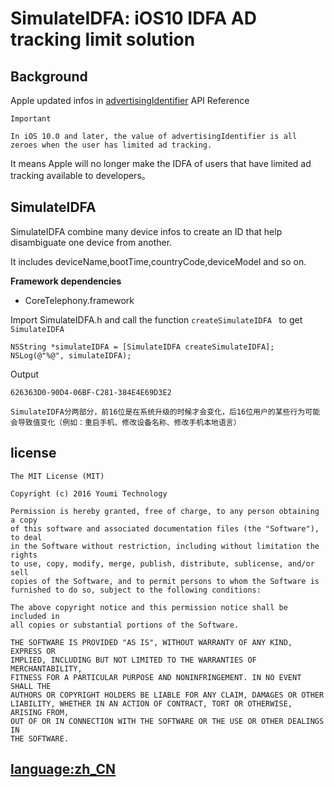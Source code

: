 SimulateIDFA: iOS10 IDFA AD tracking limit solution
==

## Background

Apple updated infos in [advertisingIdentifier](https://developer.apple.com/reference/adsupport/asidentifiermanager/1614151-advertisingidentifier) API Reference

```
Important

In iOS 10.0 and later, the value of advertisingIdentifier is all zeroes when the user has limited ad tracking.
```

It means Apple will no longer make the IDFA of users that have limited ad tracking available to developers。

## SimulateIDFA
SimulateIDFA combine many device infos to create an ID that help disambiguate one device from another. 

It includes deviceName,bootTime,countryCode,deviceModel and so on. 


**Framework dependencies**

* CoreTelephony.framework

Import SimulateIDFA.h and call the function `createSimulateIDFA ` to get `SimulateIDFA`

```
NSString *simulateIDFA = [SimulateIDFA createSimulateIDFA];
NSLog(@"%@", simulateIDFA);
```

Output

```
626363D0-90D4-06BF-C281-384E4E69D3E2

```

```
SimulateIDFA分两部分，前16位是在系统升级的时候才会变化，后16位用户的某些行为可能会导致值变化（例如：重启手机、修改设备名称、修改手机本地语言）
```
## license

```
The MIT License (MIT)

Copyright (c) 2016 Youmi Technology

Permission is hereby granted, free of charge, to any person obtaining a copy
of this software and associated documentation files (the "Software"), to deal
in the Software without restriction, including without limitation the rights
to use, copy, modify, merge, publish, distribute, sublicense, and/or sell
copies of the Software, and to permit persons to whom the Software is
furnished to do so, subject to the following conditions:

The above copyright notice and this permission notice shall be included in
all copies or substantial portions of the Software.

THE SOFTWARE IS PROVIDED "AS IS", WITHOUT WARRANTY OF ANY KIND, EXPRESS OR
IMPLIED, INCLUDING BUT NOT LIMITED TO THE WARRANTIES OF MERCHANTABILITY,
FITNESS FOR A PARTICULAR PURPOSE AND NONINFRINGEMENT. IN NO EVENT SHALL THE
AUTHORS OR COPYRIGHT HOLDERS BE LIABLE FOR ANY CLAIM, DAMAGES OR OTHER
LIABILITY, WHETHER IN AN ACTION OF CONTRACT, TORT OR OTHERWISE, ARISING FROM,
OUT OF OR IN CONNECTION WITH THE SOFTWARE OR THE USE OR OTHER DEALINGS IN
THE SOFTWARE.
```

## [language:zh_CN](https://github.com/youmi/SimulateIDFA/wiki/%E4%B8%AD%E6%96%87%E8%AF%B4%E6%98%8E%E6%96%87%E6%A1%A3)
